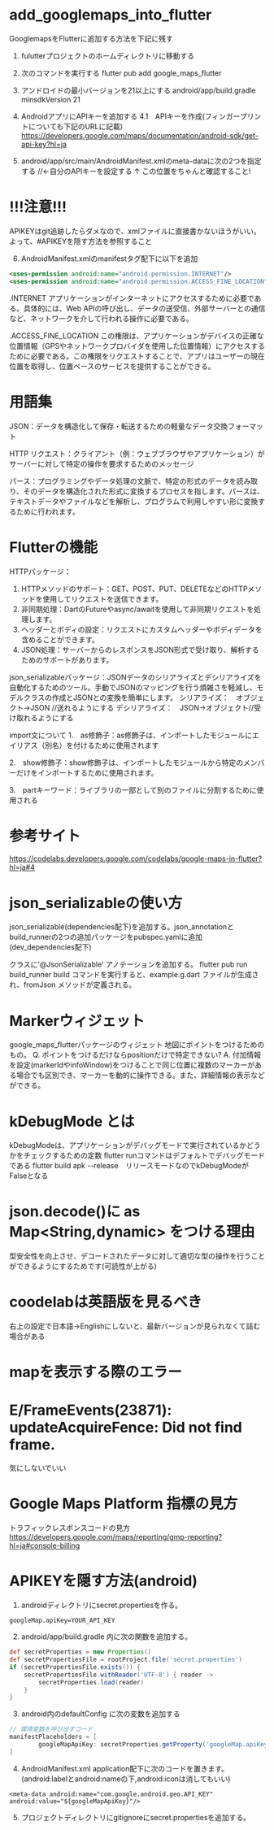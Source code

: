 # add_googlemaps_into_flutter

GooglemapsをFlutterに追加する方法を下記に残す
1. fulutterプロジェクトのホームディレクトリに移動する

2. 次のコマンドを実行する
flutter pub add google_maps_flutter

3. アンドロイドの最小バージョンを21以上にする
android/app/build.gradle
minsdkVersion 21

4. AndroidアプリにAPIキーを追加する
4.1　APIキーを作成(フィンガープリントについても下記のURLに記載)
https://developers.google.com/maps/documentation/android-sdk/get-api-key?hl=ja

5. android/app/src/main/AndroidManifest.xmlのmeta-dataに次の2つを指定する
<meta-data android:name="com.google.android.geo.API_KEY"
        android:value="YOUR-KEY-HERE"/> //←自分のAPIキーを設定する
↑
この位置をちゃんと確認すること!
# !!!注意!!!
APIKEYはgit追跡したらダメなので、xmlファイルに直接書かないほうがいい。
よって、#APIKEYを隠す方法を参照すること

6. AndroidManifest.xmlのmanifestタグ配下に以下を追加
```android\app\src\main\AndroidManifest.xml
<uses-permission android:name="android.permission.INTERNET"/>
<uses-permission android:name="android.permission.ACCESS_FINE_LOCATION"/>
```
.INTERNET
アプリケーションがインターネットにアクセスするために必要である。具体的には、Web APIの呼び出し、データの送受信、外部サーバーとの通信など、ネットワークを介して行われる操作に必要である。

.ACCESS_FINE_LOCATION
この権限は、アプリケーションがデバイスの正確な位置情報（GPSやネットワークプロバイダを使用した位置情報）にアクセスするために必要である。この権限をリクエストすることで、アプリはユーザーの現在位置を取得し、位置ベースのサービスを提供することができる。


# 用語集
JSON：データを構造化して保存・転送するための軽量なデータ交換フォーマット

HTTP リクエスト：クライアント（例：ウェブブラウザやアプリケーション）がサーバーに対して特定の操作を要求するためのメッセージ

パース：プログラミングやデータ処理の文脈で、特定の形式のデータを読み取り、そのデータを構造化された形式に変換するプロセスを指します。パースは、テキストデータやファイルなどを解析し、プログラムで利用しやすい形に変換するために行われます。

# Flutterの機能
HTTPパッケージ：
1. HTTPメソッドのサポート：GET、POST、PUT、DELETEなどのHTTPメソッドを使用してリクエストを送信できます。
2. 非同期処理：DartのFutureやasync/awaitを使用して非同期リクエストを処理します。
3. ヘッダーとボディの設定：リクエストにカスタムヘッダーやボディデータを含めることができます。
4. JSON処理：サーバーからのレスポンスをJSON形式で受け取り、解析するためのサポートがあります。

json_serializableパッケージ：JSONデータのシリアライズとデシリアライズを自動化するためのツール。手動でJSONのマッピングを行う煩雑さを軽減し、モデルクラスの作成とJSONとの変換を簡単にします。
シリアライズ：　オブジェクト→JSON //送れるようにする
デシリアライズ：　JSON→オブジェクト//受け取れるようにする

import文について
1.　as修飾子：as修飾子は、インポートしたモジュールにエイリアス（別名）を付けるために使用されます

2.　show修飾子：show修飾子は、インポートしたモジュールから特定のメンバーだけをインポートするために使用されます。

3.　partキーワード：ライブラリの一部として別のファイルに分割するために使用される

# 参考サイト
https://codelabs.developers.google.com/codelabs/google-maps-in-flutter?hl=ja#4

# json_serializableの使い方
json_serializable(dependencies配下)を追加する。json_annotationとbuild_runnerの2つの追加パッケージをpubspec.yamlに追加(dev_dependencies配下)

クラスに'@JsonSerializable' アノテーションを追加する。
 flutter pub run build_runner build
コマンドを実行すると、example.g.dart ファイルが生成され、fromJson メソッドが定義される。

# Markerウィジェット
google_maps_flutterパッケージのウィジェット
地図にポイントをつけるためのもの。
Q. ポイントをつけるだけならpositionだけで特定できない?
A. 付加情報を設定(markerIdやinfoWindow)をつけることで同じ位置に複数のマーカーがある場合でも区別でき、マーカーを動的に操作できる。また、詳細情報の表示などができる。

# kDebugMode とは
kDebugModeは、アプリケーションがデバッグモードで実行されているかどうかをチェックするための定数
flutter runコマンドはデフォルトでデバッグモードである
flutter build apk --release　リリースモードなのでkDebugModeが   Falseとなる


# json.decode()に as Map<String,dynamic> をつける理由
型安全性を向上させ、デコードされたデータに対して適切な型の操作を行うことができるようにするためです(可読性が上がる)


# coodelabは英語版を見るべき
右上の設定で日本語→Englishにしないと、最新バージョンが見られなくて詰む場合がある

# mapを表示する際のエラー
# E/FrameEvents(23871): updateAcquireFence: Did not find frame.
気にしないでいい

# Google Maps Platform 指標の見方
トラフィックレスポンスコードの見方
https://developers.google.com/maps/reporting/gmp-reporting?hl=ja#console-billing

# APIKEYを隠す方法(android)
1. androidディレクトリにsecret.propertiesを作る。
```.properties
googleMap.apiKey=YOUR_API_KEY
```

2. android/app/build.gradle 内に次の関数を追加する。

```build.gradle
def secretProperties = new Properties()
def secretPropertiesFile = rootProject.file('secret.properties')
if (secretPropertiesFile.exists()) {
    secretPropertiesFile.withReader('UTF-8') { reader ->
        secretProperties.load(reader)
    }
}
```

3. android内のdefaultConfig に次の変数を追加する
```android/app/build.gradle
// 環境変数を呼び出すコード
manifestPlaceholders = [
        googleMapApiKey: secretProperties.getProperty('googleMap.apiKey'),
]
```

4. AndroidManifest.xml
application配下に次のコードを置きます。(android:labelとandroid:nameの下,android:iconは消してもいい)
```
<meta-data android:name="com.google.android.geo.API_KEY" android:value="${googleMapApiKey}"/>
```

5. プロジェクトディレクトリにgitignoreにsecret.propertiesを追加する。